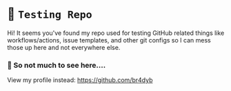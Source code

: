 # 🔬 `Testing Repo`
Hi! It seems you've found my repo used for testing GitHub related things like workflows/actions, issue templates, and other git configs so I can mess those up here and not everywhere else.

### 🧐 So not much to see here....
View my profile instead: https://github.com/br4dyb

